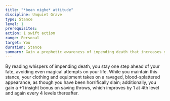 ```yaml
---
title: "*bean nighe* attitude"
discipline: Unquiet Grave
type: Stance
level: 1
prerequisites:
action: 1 swift action
range: Personal
target: You
duration: Stance
summary: Gain a prophetic awareness of impending death that increases your saving throws.
---
```


By reading whispers of impending death, you stay one step ahead of your fate, avoiding even magical attempts on your life. While you maintain this stance, your clothing and equipment takes on a ravaged, blood-splattered appearance, as though you have been horrifically slain; additionally, you gain a +1 insight bonus on saving throws, which improves by 1 at 4th level and again every 4 levels thereafter.
